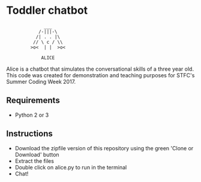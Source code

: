 # Toddler chatbot

                  ___
                /-|||-\ 
               /| . . |\
              // \ c / \\
             >o<  | |  >o<
             
                 ALICE

Alice is a chatbot that simulates the conversational skills of a three year old. This code was created for demonstration and teaching purposes for STFC's Summer Coding Week 2017.

## Requirements
- Python 2 or 3

## Instructions
- Download the zipfile version of this repository using the green 'Clone or Download' button
- Extract the files
- Double click on alice.py to run in the terminal
- Chat!
